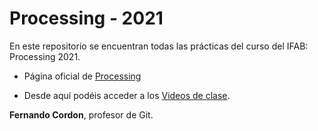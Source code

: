 # Processing - 2021

En este repositorio se encuentran todas las prácticas del curso del IFAB: Processing 2021.

* Página oficial de [Processing](https://processing.org)

* Desde aquí podéis acceder a los [Videos de clase](https://vimeopro.com/user37418220/processing-git).  

**Fernando Cordon**, profesor de Git.